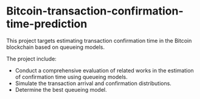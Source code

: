 # Bitcoin-transaction-confirmation-time-prediction
This project targets estimating transaction confirmation time in the Bitcoin blockchain based on queueing models.  

The project include: 
-	Conduct a comprehensive evaluation of related works in the estimation of confirmation time using queueing models. 
-	Simulate the transaction arrival and confirmation distributions.
-	Determine the best queueing model.
